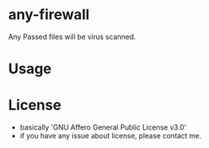 # any-firewall
Any Passed files will be virus scanned.

# Usage


# License
- basically 'GNU Affero General Public License v3.0'
- if you have any issue about license, please contact me.

